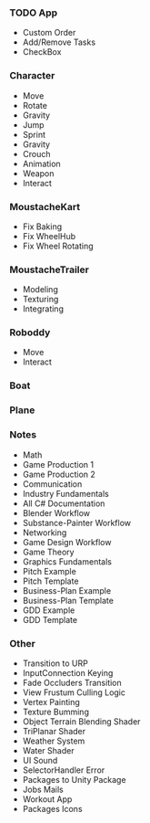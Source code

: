 <link rel="stylesheet" href="../style.css">
<script src="../script.js"></script>

<div class="masonry">
  <div class="masonry-item">
    <h3>TODO App</h3>
    <ul>
      <li onclick="ListOnClick(this)" class="open">Custom Order</li>
      <li onclick="ListOnClick(this)" class="open">Add/Remove Tasks</li>
      <li onclick="ListOnClick(this)" class="open">CheckBox</li>
    </ul>
  </div>
  <div class="masonry-item">
    <h3>Character</h3>
    <ul>
      <li onclick="ListOnClick(this)" class="open">Move</li>
      <li onclick="ListOnClick(this)" class="open">Rotate</li>
      <li onclick="ListOnClick(this)" class="open">Gravity</li>
      <li onclick="ListOnClick(this)" class="open">Jump</li>
      <li onclick="ListOnClick(this)" class="open">Sprint</li>
      <li onclick="ListOnClick(this)" class="open">Gravity</li>
      <li onclick="ListOnClick(this)" class="open">Crouch</li>
      <li onclick="ListOnClick(this)" class="open">Animation</li>
      <li onclick="ListOnClick(this)" class="open">Weapon</li>
      <li onclick="ListOnClick(this)" class="open">Interact</li>
    </ul>
  </div>
  <div class="masonry-item">
    <h3>MoustacheKart</h3>
    <ul>
      <li onclick="ListOnClick(this)" class="open">Fix Baking</li>
      <li onclick="ListOnClick(this)" class="open">Fix WheelHub</li>
      <li onclick="ListOnClick(this)" class="open">Fix Wheel Rotating</li>
    </ul>
  </div>
  <div class="masonry-item">
    <h3>MoustacheTrailer</h3>
    <ul>
      <li onclick="ListOnClick(this)" class="open">Modeling</li>
      <li onclick="ListOnClick(this)" class="open">Texturing</li>
      <li onclick="ListOnClick(this)" class="open">Integrating</li>
    </ul>
    </ul>
  </div>
  <div class="masonry-item">
    <h3>Roboddy</h3>
    <ul>
      <li onclick="ListOnClick(this)" class="open">Move</li>
      <li onclick="ListOnClick(this)" class="open">Interact</li>
    </ul>
    </ul>
  </div>
  <div class="masonry-item">
    <h3>Boat</h3>
    <ul>
    </ul>
  </div>
  <div class="masonry-item">
    <h3>Plane</h3>
    <ul>
    </ul>
  </div>
  <div class="masonry-item">
    <h3>Notes</h3>
    <ul>
      <li onclick="ListOnClick(this)" class="open">Math</li>
      <li onclick="ListOnClick(this)" class="open">Game Production 1</li>
      <li onclick="ListOnClick(this)" class="open">Game Production 2</li>
      <li onclick="ListOnClick(this)" class="open">Communication</li>
      <li onclick="ListOnClick(this)" class="open">Industry Fundamentals</li>
      <li onclick="ListOnClick(this)" class="open">All C# Documentation</li>
      <li onclick="ListOnClick(this)" class="open">Blender Workflow</li>
      <li onclick="ListOnClick(this)" class="open">Substance-Painter Workflow</li>
      <li onclick="ListOnClick(this)" class="open">Networking</li>
      <li onclick="ListOnClick(this)" class="open">Game Design Workflow</li>
      <li onclick="ListOnClick(this)" class="open">Game Theory</li>
      <li onclick="ListOnClick(this)" class="open">Graphics Fundamentals</li>
      <li onclick="ListOnClick(this)" class="open">Pitch Example</li>
      <li onclick="ListOnClick(this)" class="open">Pitch Template</li>
      <li onclick="ListOnClick(this)" class="open">Business-Plan Example</li>
      <li onclick="ListOnClick(this)" class="open">Business-Plan Template</li>
      <li onclick="ListOnClick(this)" class="open">GDD Example</li>
      <li onclick="ListOnClick(this)" class="open">GDD Template</li>
    </ul>
  </div>
  <div class="masonry-item">
    <h3>Other</h3>
    <ul>
      <li onclick="ListOnClick(this)" class="open">Transition to URP</li>
      <li onclick="ListOnClick(this)" class="open">InputConnection Keying</li>
      <li onclick="ListOnClick(this)" class="open">Fade Occluders Transition</li>
      <li onclick="ListOnClick(this)" class="open">View Frustum Culling Logic</li>
      <li onclick="ListOnClick(this)" class="open">Vertex Painting</li>
      <li onclick="ListOnClick(this)" class="open">Texture Bumming</li>
      <li onclick="ListOnClick(this)" class="open">Object Terrain Blending Shader</li>
      <li onclick="ListOnClick(this)" class="open">TriPlanar Shader</li>
      <li onclick="ListOnClick(this)" class="open">Weather System</li>
      <li onclick="ListOnClick(this)" class="open">Water Shader</li>
      <li onclick="ListOnClick(this)" class="open">UI Sound</li>
      <li onclick="ListOnClick(this)" class="open">SelectorHandler Error</li>
      <li onclick="ListOnClick(this)" class="open">Packages to Unity Package</li>
      <li onclick="ListOnClick(this)" class="open">Jobs Mails</li>
      <li onclick="ListOnClick(this)" class="open">Workout App</li>
      <li onclick="ListOnClick(this)" class="open">Packages Icons</li>
    </ul>
  </div>
</div>
